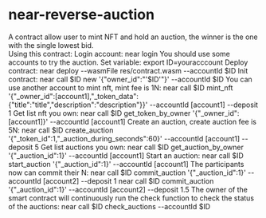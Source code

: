 # near-reverse-auction
A contract allow user to mint NFT and hold an auction, the winner is the one with the single lowest bid.
</br>
Using this contract:
 Login account:
  near login
 You should use some accounts to try the auction.
 Set variable: 
  export ID=youracccount
 Deploy contract:
  near deploy --wasmFile res/contract.wasm --accountId $ID
 Init contract:
  near call $ID new '{"owner_id":"'$ID'"}' --accountId $ID
 You can use another account to mint nft, mint fee is 1N:
  near call $ID mint_nft '{"_owner_id":[account1],"_token_data":{"title":"title","description":"description"}}' --accountId [account1] --deposit 1
 Get list nft you own:
  near call $ID get_token_by_owner '{"_owner_id":[account1]}' --accountId [account1]
 Create an auction, create auction fee is 5N:
  near call $ID create_auction '{"_token_id":1,"_auction_during_seconds":60}' --accountId [account1] --deposit 5
 Get list auctions you own:
  near call $ID get_auction_by_owner '{"_auction_id":1}' --accountId [account1]
 Start an auction: 
  near call $ID start_auction '{"_auction_id":1}' --accountId [account1]
 The participants now can commit their N:
  near call $ID commit_auction '{"_auction_id":1}' --accountId [account2] --deposit 1
  near call $ID commit_auction '{"_auction_id":1}' --accountId [account2] --deposit 1.5
 The owner of the smart contract will continuously run the check function to check the status of the auctions:
  near call $ID check_auctions --accountId $ID
